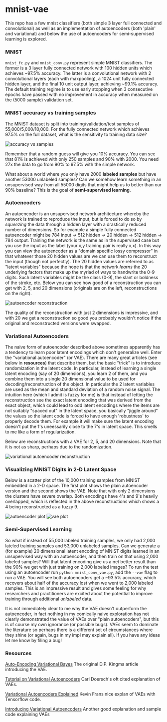 # mnist-vae

This repo has a few mnist classifiers (both simple 3 layer full connected and convolutional) as well as an implementation of autoencoders (both 'plain' and variational) and below the use of autoencoders for semi-supervised learning is explored.

### MNIST

`mnist_fc.py` and `mnist_conv.py` represent simple MNIST classifiers.  The former is a 3 layer fully connected network with 100 hidden units which achieves ~97.5% accuracy.  The latter is a convolutional network with 2 convolutional layers (each with maxpooling), a 1024 unit fully connected hidden layer, and the final 10 unit output layer, achieving ~99.1% accuracy.  The default training regime is to use early stopping when 3 consecutive epochs have passed with no improvement in accuracy when measured on the (5000 sample) validation set.

### MNIST accuracy vs training samples

The MNIST dataset is split into training/validation/test samples of 55,000/5,000/10,000.  For the fully connected network which achieves 97.5% on the full dataset, what is the sensitivity to training data size?

![accuracy vs samples](https://raw.githubusercontent.com/gtoubassi/mnist-vae/master/assets/accuracy_vs_samples.png)

Remember that a random guess will give you 10% accuracy.  You can see that 81% is achieved with only 250 samples and 90% with 2000.  You need 27x the data to go from 90% to 97.5% with the simple network.

What about a world where you only have 2000 **labeled samples** but have another 53000 unlabeled samples?  Can we somehow learn something in an unsupervised way from all 55000 digits that might help us to better than our 90% baseline?  This is the goal of **semi-supervised learning**.

### Autoencoders

An autoencoder is an unsupervised network architecture whereby the network is trained to reproduce the input, but is forced to do so by *squeezing* the data through a hidden layer with a drastically reduced number of dimensions.  So for example a simple fully connected autoencoder might be 784 input -> 512 hidden -> 20 hidden -> 512 hidden -> 784 output.  Training the network is the same as in the supervised case but you use the input as the label (your x,y training pair is really x,x).  In this way you can view the autoencoder as a "domain specific lossy compressor" in that whatever those 20 hidden values are we can use them to reconstruct the input (though not perfectly).  The 20 hidden values are referred to as "latent variables" because the hope is that the network *learns* the 20 underlying factors that make up the myriad of ways to handwrite the 0-9 digits.  Such latent variables might be the class (0-9), the slant or boldness of the stroke, etc.  Below you can see how good of a reconstruction you can get with 2, 5, and 20 dimensions (originals are on the left, reconstructions on the right).

![autoencoder reconstruction](https://raw.githubusercontent.com/gtoubassi/mnist-vae/master/assets/ae-reconstruction.png)

The quality of the reconstruction with just 2 dimensions is impressive, and with 20 we get a reconstruction so good you probably wouldn't notice if the original and reconstructed versions were swapped.

### Variational Autoencoders

The naive form of autoencoder described above sometimes apparently has a tendency to learn poor latent encodings which don't generalize well.  Enter the "variational autoencoder" (or VAE).  There are many great articles (see below in **resources**) that describe them, but the basic "trick" is to introduce randomization in the latent code.  In particular, instead of learning a single latent encoding (say of 20 dimensions), you learn 2 of them, and you combine them into a single 20 dimensional value to be used for decoding/reconstruction of the object.  In particular the 2 latent variables are used as the mean and standard deviation of a random noise signal.  The intuition here (which I admit is fuzzy for me) is that instead of letting the reconstruction see the exact latent encoding that was derived from the exact object, which could lead to odd latent encodings where the items are not suitably "spaced out" in the latent space, you basically  "jiggle around" the values so the latent code is forced to have enough 'robustness' to properly decode them. For example it will make sure the latent encoding doesn't put the 1's uneessarily close to the 7's in latent space.  This smells to me like a form of regularization.

Below are reconstructions with a VAE for 2, 5, and 20 dimensions.  Note that it is not as sharp, perhaps due to the randomization.

![variational autoencoder reconstruction](https://raw.githubusercontent.com/gtoubassi/mnist-vae/master/assets/vae-reconstruction.png)

### Visualizing MNIST Digits in 2-D Latent Space

Below is a scatter plot of the 10,000 training samples from MNIST embedded in a 2-D space.  The first plot shows the plain autoencoder version and the second shows the VAE.  Note that with only 2 dimensions the clusters have severe overlap.  Both encodings have 4's and 9's heavily overlapped, which is reflected in the above reconstructions which shows a 4 being reconstructed as a fuzzy 9.

![autoencoder plot](https://raw.githubusercontent.com/gtoubassi/mnist-vae/master/assets/ae-cluster.png)
![vae plot](https://raw.githubusercontent.com/gtoubassi/mnist-vae/master/assets/vae-cluster.png)


### Semi-Supervised Learning

So what if instead of 55,000 labeled training samples, we only had 2,000 lateled training samples and 53,000 unlabeled samples.  Can we generate a (for example) 20 dimensional latent encoding of MNIST digits learned in an unsupervised way with an autoencoder, and then train on that using 2,000 labeled samples?  Will that latent encoding give us a net better result than the 90% we get with just training on 2,000 labeled images?  To run the test using an autoencoder run `python mnist_conv_vae.py`, add the `--vae` flag to run a VAE.  You will see both autoencoders get a ~93.5% accuracy, which recovers about half of the accuracy lost when we went to 2,000 labeled samples.  This is an impressive result and gives some feeling for why researchers and practitioners are excited about the potential to improve training through additional *unlabeled* data.

It is not immediately clear to me why the VAE doesn't outperform the autoencoder, in fact nothing in my comically naive exploration has not clearly demonstrated the value of VAEs over "plain autoencoders", but this is of course my own ignorance (or possible bugs). VAEs seem to dominate the literature so perhaps there is a different set of circumstances where they shine (or again, bugs in my impl may explain all).  If you have any ideas let me know by filing a bug!


### Resources
[Auto-Encoding Variational Bayes](https://arxiv.org/abs/1312.6114) The original D.P. Kingma article introducing the VAE.


[Tutorial on Variational Autoencoders](https://arxiv.org/abs/1606.05908) Carl Doersch's oft cited explanation of VAEs.

[Variational Autoencoders Explained](http://kvfrans.com/variational-autoencoders-explained/) Kevin Frans nice explan of VAEs with Tensorflow code.

[Introducing Variational Autoencoders](http://blog.fastforwardlabs.com/2016/08/12/introducing-variational-autoencoders-in-prose-and.html) Another good explanation and sample code explaining VAEs

